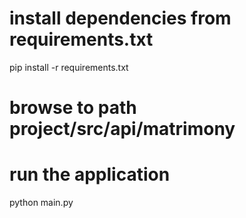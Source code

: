 # install dependencies from requirements.txt
pip install -r requirements.txt

# browse to path project/src/api/matrimony

# run the application
python main.py
